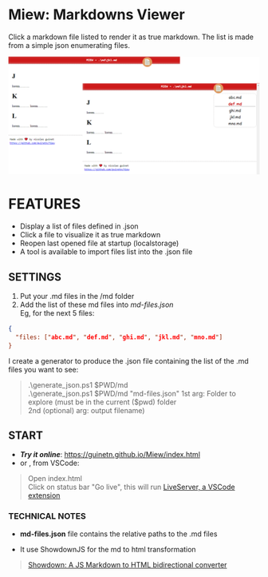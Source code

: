 # Miew: Markdowns Viewer

Click a markdown file listed to render it as true markdown. The list is made from a simple json enumerating files.

![miew screenshoot](assets/miew.png)

# FEATURES
- Display a list of files defined in .json
- Click a file to visualize it as true markdown
- Reopen last opened file at startup (localstorage)
- A tool is available to import files list into the .json file

## SETTINGS
1. Put your .md files in the /md folder
2. Add the list of these md files into *md-files.json*  
Eg, for the next 5 files:

```json
{ 
  "files: ["abc.md", "def.md", "ghi.md", "jkl.md", "mno.md"] 
}
```

I create a generator to produce the .json file containing the list of the .md files you want to see:
>.\generate_json.ps1 $PWD/md  
>.\generate_json.ps1 $PWD/md "md-files.json"   
> 1st arg: Folder to explore (must be in the current ($pwd) folder  
> 2nd (optional) arg: output filename)  

## START

- ***Try it online***: https://guinetn.github.io/Miew/index.html  
- or , from VSCode:  
> Open index.html  
> Click on status bar "Go live", this will run [LiveServer, a VSCode extension](https://marketplace.visualstudio.com/items?itemName=ritwickdey.LiveServer)  

### TECHNICAL NOTES

- **md-files.json** file contains the relative paths to the .md files

- It use ShowdownJS for the md to html transformation
> [Showdown: A JS Markdown to HTML bidirectional converter](http://showdownjs.com)

